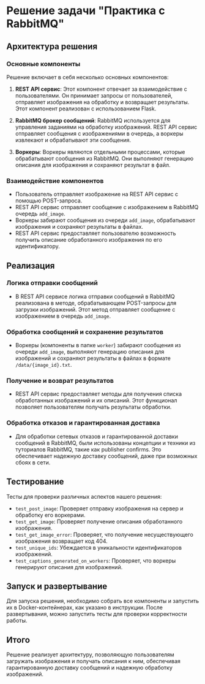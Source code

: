 # Решение задачи "Практика с RabbitMQ"

## Архитектура решения

### Основные компоненты
Решение включает в себя несколько основных компонентов:

1. **REST API сервис**: Этот компонент отвечает за взаимодействие с пользователями. Он принимает запросы от пользователей, отправляет изображения на обработку и возвращает результаты. Этот компонент реализован с использованием Flask.

2. **RabbitMQ брокер сообщений**: RabbitMQ используется для управления заданиями на обработку изображений. REST API сервис отправляет сообщения с изображениями в очередь, а воркеры извлекают и обрабатывают эти сообщения.

3. **Воркеры**: Воркеры являются отдельными процессами, которые обрабатывают сообщения из RabbitMQ. Они выполняют генерацию описания для изображения и сохраняют результат в файл.

### Взаимодействие компонентов
- Пользователь отправляет изображение на REST API сервис с помощью POST-запроса.
- REST API сервис отправляет сообщение с изображением в RabbitMQ очередь `add_image`.
- Воркеры забирают сообщения из очереди `add_image`, обрабатывают изображения и сохраняют результаты в файлах.
- REST API сервис предоставляет пользователю возможность получить описание обработанного изображения по его идентификатору.

## Реализация

### Логика отправки сообщений
- В REST API сервисе логика отправки сообщений в RabbitMQ реализована в методе, обрабатывающем POST-запросы для загрузки изображений. Этот метод отправляет сообщение с изображением в очередь `add_image`.

### Обработка сообщений и сохранение результатов
- Воркеры (компоненты в папке `worker`) забирают сообщения из очереди `add_image`, выполняют генерацию описания для изображений и сохраняют результаты в файлах в формате `/data/{image_id}.txt`.

### Получение и возврат результатов
- REST API сервис предоставляет методы для получения списка обработанных изображений и их описаний. Этот функционал позволяет пользователям получать результаты обработки.

### Обработка отказов и гарантированная доставка
- Для обработки сетевых отказов и гарантированной доставки сообщений в RabbitMQ, были использованы концепции и техники из туториалов RabbitMQ, такие как publisher confirms. Это обеспечивает надежную доставку сообщений, даже при возможных сбоях в сети.

## Тестирование

Тесты для проверки различных аспектов нашего решения:
- `test_post_image`: Проверяет отправку изображения на сервер и обработку его воркерами.
- `test_get_image`: Проверяет получение описания обработанного изображения.
- `test_get_image_error`: Проверяет, что получение несуществующего изображения возвращает код 404.
- `test_unique_ids`: Убеждается в уникальности идентификаторов изображений.
- `test_captions_generated_on_workers`: Проверяет, что воркеры генерируют описания для изображений.

## Запуск и развертывание

Для запуска решения, необходимо собрать все компоненты и запустить их в Docker-контейнерах, как указано в инструкции. После развертывания, можно запустить тесты для проверки корректности работы.

## Итого

Решение реализует архитектуру, позволяющую пользователям загружать изображения и получать описания к ним, обеспечивая гарантированную доставку сообщений и надежную обработку изображений.